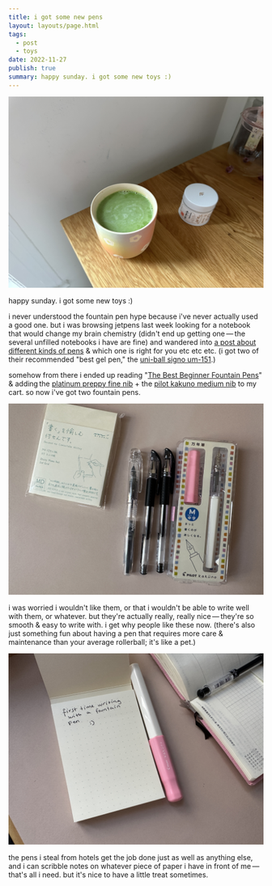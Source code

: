 ```yaml
---
title: i got some new pens
layout: layouts/page.html
tags:
  - post
  - toys
date: 2022-11-27
publish: true
summary: happy sunday. i got some new toys :)
---
```

![mmm matcha](Photos/_27-matcha.jpg)

happy sunday. i got some new toys :)

i never understood the fountain pen hype because i've never actually used a good one. but i was browsing jetpens last week looking for a notebook that would change my brain chemistry (didn't end up getting one — the several unfilled notebooks i have are fine) and wandered into [a post about different kinds of pens](https://www.jetpens.com/blog/The-Difference-Between-Ballpoint-Gel-and-Rollerball-Pens/pt/167) & which one is right for you etc etc etc. (i got two of their recommended "best gel pen," the [uni-ball signo um-151](https://www.jetpens.com/Uni-ball-Signo-UM-151-Gel-Pen-0.38-mm-Black/pd/306).)

somehow from there i ended up reading "[The Best Beginner Fountain Pens](https://www.jetpens.com/blog/The-Best-Beginner-Fountain-Pens/pt/862)" & adding the [platinum preppy fine nib](https://www.jetpens.com/Platinum-Preppy-Fountain-Pen-Crystal-03-Fine-Nib/pd/24019) + the [pilot kakuno medium nib](https://www.jetpens.com/Pilot-Kakuno-Fountain-Pen-Soft-Pink-Medium-Nib/pd/12303) to my cart. so now i've got two fountain pens.

![my jetpens order](Photos/_27-jetpens.jpg)

i was worried i wouldn't like them, or that i wouldn't be able to write well with them, or whatever. but they're actually really, really nice — they're so smooth & easy to write with. i get why people like these now. (there's also just something fun about having a pen that requires more care & maintenance than your average rollerball; it's like a pet.) 

![pilot kakuno writing sample](Photos/_27-fountain_pen_sample.jpg)

the pens i steal from hotels get the job done just as well as anything else, and i can scribble notes on whatever piece of paper i have in front of me — that's all i need. but it's nice to have a little treat sometimes.